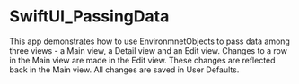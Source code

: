 # SwiftUI_PassingData
This app demonstrates how to use EnvironmnetObjects to pass data among three views - a Main view, a Detail view and an Edit view. Changes to a row in the Main
view are made in the Edit view. These changes are reflected back in the Main view. All changes are saved in User Defaults.
